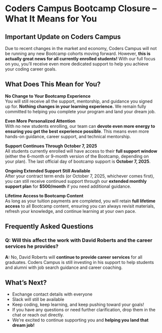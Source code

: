 # **Coders Campus Bootcamp Closure – What It Means for You**  

## **Important Update on Coders Campus**  

Due to recent changes in the market and economy, Coders Campus will not be running any new Bootcamp cohorts moving forward. However, **this is actually great news for all currently enrolled students!** With our full focus on you, you’ll receive even more dedicated support to help you achieve your coding career goals.  

## **What Does This Mean for You?**  

**No Change to Your Bootcamp Experience**  
You will still receive all the support, mentorship, and guidance you signed up for. **Nothing changes in your learning experience.** We remain fully committed to helping you complete your program and land your dream job.  

**Even More Personalized Attention**  
With no new students enrolling, our team can **devote even more energy to ensuring you get the best experience possible**. This means even more hands-on guidance, career support, and technical mentorship.  

**Support Continues Through October 7, 2025**  
All students currently enrolled will have access to their **full support window** (either the 6-month or 9-month version of the Bootcamp, depending on your plan). The last official day of bootcamp support is **October 7, 2025**.  

**Ongoing Extended Support Still Available**  
After your contract term ends (or October 7, 2025, whichever comes first), you can still receive continued support through our **extended monthly support plan** for **$500/month** if you need additional guidance.  

**Lifetime Access to Bootcamp Content**  
As long as your tuition payments are completed, you will retain **full lifetime access** to all Bootcamp content, ensuring you can always revisit materials, refresh your knowledge, and continue learning at your own pace.  

## **Frequently Asked Questions**  

### Q: Will this affect the work with David Roberts and the career services he provides?  
**A:** No, David Roberts will **continue to provide career services** for all graduates. Coders Campus is still investing in his support to help students and alumni with job search guidance and career coaching.  

## **What’s Next?**  

- Exchange contact details with everyone
- Slack will still be available
- Keep coding, keep learning, and keep pushing toward your goals!  
- If you have any questions or need further clarification, drop them in the chat or reach out directly.  
- We're excited to continue supporting you and **helping you land that dream job!**  
